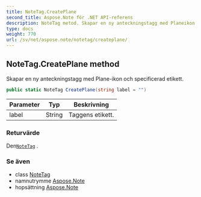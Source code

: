 ```yaml
---
title: NoteTag.CreatePlane
second_title: Aspose.Note för .NET API-referens
description: NoteTag metod. Skapar en ny anteckningstagg med Planeikon och specificerad etikett.
type: docs
weight: 770
url: /sv/net/aspose.note/notetag/createplane/
---
```

## NoteTag.CreatePlane method

Skapar en ny anteckningstagg med Plane-ikon och specificerad etikett.

```csharp
public static NoteTag CreatePlane(string label = "")
```

| Parameter | Typ | Beskrivning |
| --- | --- | --- |
| label | String | Taggens etikett. |

### Returvärde

Den[`NoteTag`](../) .

### Se även

* class [NoteTag](../)
* namnutrymme [Aspose.Note](../../notetag/)
* hopsättning [Aspose.Note](../../../)


